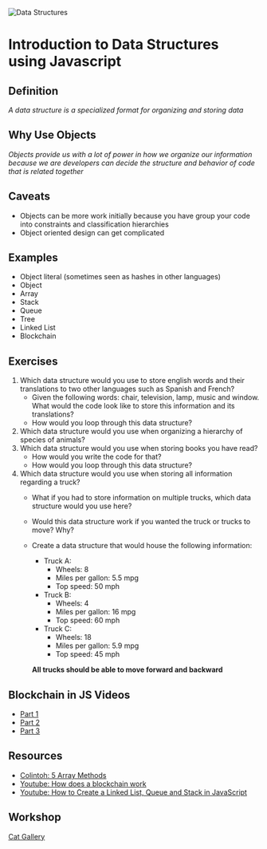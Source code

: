 ![Data Structures](https://d2gg9evh47fn9z.cloudfront.net/800px_COLOURBOX18838881.jpg)

# Introduction to Data Structures using Javascript

## Definition

_A data structure is a specialized format for organizing and storing data_

## Why Use Objects

_Objects provide us with a lot of power in how we organize our information because we are developers can decide the structure and behavior of code that is related together_

## Caveats

- Objects can be more work initially because you have group your code into constraints and classification hierarchies
- Object oriented design can get complicated

## Examples

- Object literal (sometimes seen as hashes in other languages)
- Object
- Array
- Stack
- Queue
- Tree
- Linked List
- Blockchain

## Exercises

1. Which data structure would you use to store english words and their translations to two other languages such as Spanish and French?
    - Given the following words: chair, television, lamp, music and window. What would the code look like to store this information and its translations?
    - How would you loop through this data structure?
2. Which data structure would you use when organizing a hierarchy of species of animals?
2. Which data structure would you use when storing books you have read?
    - How would you write the code for that?
    - How would you loop through this data structure?
3. Which data structure would you use when storing all information regarding a truck?
    - What if you had to store information on multiple trucks, which data structure would you use here?
    - Would this data structure work if you wanted the truck or trucks to move? Why?
    - Create a data structure that would house the following information:
      - Truck A:
        - Wheels: 8
        - Miles per gallon: 5.5 mpg
        - Top speed: 50 mph
      - Truck B:
        - Wheels: 4
        - Miles per gallon: 16 mpg
        - Top speed: 60 mph
      - Truck C:
        - Wheels: 18
        - Miles per gallon: 5.9 mpg
        - Top speed: 45 mph

      __All trucks should be able to move forward and backward__

## Blockchain in JS Videos

- [Part 1](https://www.youtube.com/watch?v=zVqczFZr124)
- [Part 2](https://www.youtube.com/watch?v=HneatE69814)
- [Part 3](https://www.youtube.com/watch?v=fRV6cGXVQ4I)

## Resources

- [Colintoh: 5 Array Methods](https://colintoh.com/blog/5-array-methods-that-you-should-use-today)
- [Youtube: How does a blockchain work](https://www.youtube.com/watch?v=SSo_EIwHSd4)
- [Youtube: How to Create a Linked List, Queue and Stack in JavaScript](https://www.youtube.com/watch?v=EujjvhIb388)

## Workshop

[Cat Gallery](https://drive.google.com/open?id=1VODGXrj6Dc9dNTEg_q9w42BcVfgvFyVk_Rsq99t_itM)
